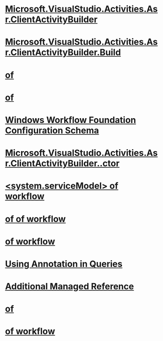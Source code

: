 # [<tracking>](tracking.md)
# [<states>](states.md)
# [<cancelRequestedQueries>](cancelrequestedqueries.md)
# [Microsoft.VisualStudio.Activities.Asr.ClientActivityBuilder](microsoft-visualstudio-activities-asr-clientactivitybuilder.md)
# [<variables>](variables.md)
# [Microsoft.VisualStudio.Activities.Asr.ClientActivityBuilder.Build](microsoft-visualstudio-activities-asr-clientactivitybuilder-build.md)
# [<etwTracking>](etwtracking.md)
# [<activityScheduledQueries>](activityscheduledqueries.md)
# [<activityStateQueries>](activitystatequeries.md)
# [<workflowIdle>](workflowidle.md)
# [<bufferReceive>](bufferreceive.md)
# [<state> of <states>](state-of-states.md)
# [<activityScheduledQuery>](activityscheduledquery.md)
# [<states> of <activityStateQuery>](states-of-activitystatequery.md)
# [<argument>](argument.md)
# [<activityStateQuery>](activitystatequery.md)
# [<channelSettings>](channelsettings.md)
# [<workflowInstanceQuery>](workflowinstancequery.md)
# [<bookmarkResumptionQueries>](bookmarkresumptionqueries.md)
# [<cancelRequestedQuery>](cancelrequestedquery.md)
# [<sqlWorkflowInstanceStore>](sqlworkflowinstancestore.md)
# [Windows Workflow Foundation Configuration Schema](configuration-schema.md)
# [Microsoft.VisualStudio.Activities.Asr.ClientActivityBuilder..ctor](microsoft-visualstudio-activities-asr-clientactivitybuilder-ctor.md)
# [<system.serviceModel> of workflow](system-servicemodel-of-workflow.md)
# [<behavior> of <serviceBehaviors> of workflow](behavior-of-servicebehaviors-of-workflow.md)
# [<workflowInstanceManagement>](workflowinstancemanagement.md)
# [<state>](state.md)
# [<workflowUnhandledException>](workflowunhandledexception.md)
# [<participants>](participants.md)
# [<workflow>](workflow.md)
# [<serviceBehaviors> of workflow](servicebehaviors-of-workflow.md)
# [Using Annotation in Queries](using-annotation-in-queries.md)
# [<workflowInstanceQueries>](workflowinstancequeries.md)
# [<faultPropagationQuery>](faultpropagationquery.md)
# [<customTrackingQueries>](customtrackingqueries.md)
# [<customTrackingQuery>](customtrackingquery.md)
# [<variable>](variable.md)
# [Additional Managed Reference](additional-managed-reference.md)
# [<add> of <participants>](add-of-participants.md)
# [<behaviors> of workflow](behaviors-of-workflow.md)
# [<sendMessageChannelCache>](sendmessagechannelcache.md)
# [<bookmarkResumptionQuery>](bookmarkresumptionquery.md)
# [<factorySettings>](factorysettings.md)
# [<trackingProfile>](trackingprofile.md)
# [<arguments>](arguments.md)
# [<faultPropagationQueries>](faultpropagationqueries.md)
